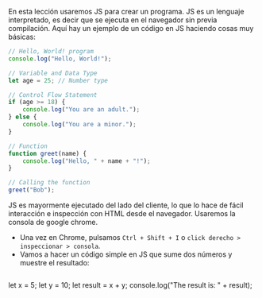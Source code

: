 En esta lección usaremos JS para crear un programa. JS es un lenguaje interpretado, es decir que se ejecuta en el navegador sin previa compilación. Aquí hay un ejemplo de un código en JS haciendo cosas muy básicas:

```javascript
// Hello, World! program
console.log("Hello, World!");

// Variable and Data Type
let age = 25; // Number type

// Control Flow Statement
if (age >= 18) {
    console.log("You are an adult.");
} else {
    console.log("You are a minor.");
}

// Function
function greet(name) {
    console.log("Hello, " + name + "!");
}

// Calling the function
greet("Bob");
```

JS es mayormente ejecutado del lado del cliente, lo que lo hace de fácil interacción e inspección con HTML desde el navegador. Usaremos la consola de google chrome.

- Una vez en Chrome, pulsamos `Ctrl + Shift + I` o `click derecho > inspeccionar > consola`.
- Vamos a hacer un código simple en JS que sume dos números y muestre el resultado:
  ```javascript
let x = 5;
let y = 10;
let result = x + y;
console.log("The result is: " + result);
```

